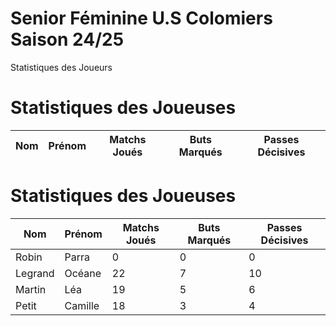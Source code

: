 # Senior Féminine U.S Colomiers Saison 24/25
<html lang="fr">
<head>
    <meta charset="UTF-8">
    <meta name="viewport" content="width=device-width, initial-scale=1.0">
    Statistiques des Joueurs
</head>
<body>
    <h1>Statistiques des Joueuses</h1>
    <table id="stats-table">
        <thead>
            <tr>
                <th>Nom</th>
                <th>Prénom</th>
                <th>Matchs Joués</th>
                <th>Buts Marqués</th>
                <th>Passes Décisives</th>
            </tr>
        </thead>
        <tbody></tbody>
    </table>
</body>
</html>
<html lang="fr">
<head>
    <meta charset="UTF-8">
    <meta name="viewport" content="width=device-width, initial-scale=1.0">
    <title>Statistiques des Joueurs</title>
</head>
<body>
    <h1>Statistiques des Joueuses</h1>
    <table id="stats-table">
        <thead>
            <tr>
                <th>Nom</th>
                <th>Prénom</th>
                <th>Matchs Joués</th>
                <th>Buts Marqués</th>
                <th>Passes Décisives</th>
            </tr>
        </thead>
        <tbody>
            <tr>
                <td>Robin</td>
                <td>Parra</td>
                <td>0</td>
                <td>0</td>
                <td>0</td>
            </tr>
            <tr>
                <td>Legrand</td>
                <td>Océane</td>
                <td>22</td>
                <td>7</td>
                <td>10</td>
            </tr>
            <tr>
                <td>Martin</td>
                <td>Léa</td>
                <td>19</td>
                <td>5</td>
                <td>6</td>
            </tr>
            <tr>
                <td>Petit</td>
                <td>Camille</td>
                <td>18</td>
                <td>3</td>
                <td>4</td>
            </tr>
        </tbody>
    </table>
</body>
</html>

